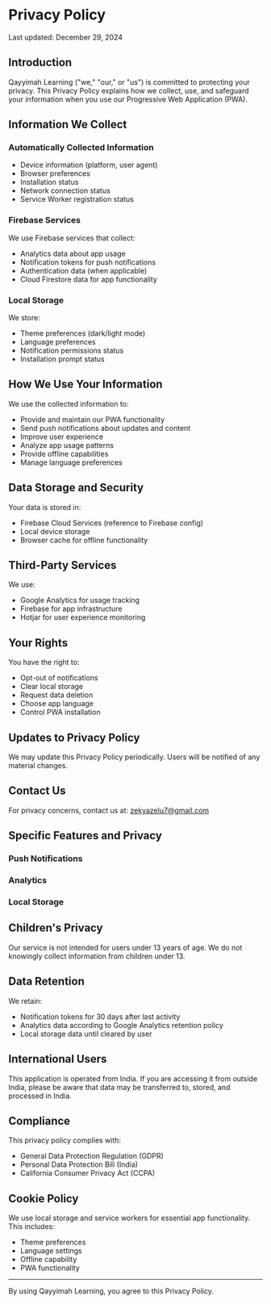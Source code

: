 # Privacy Policy

Last updated: December 29, 2024

## Introduction

Qayyimah Learning ("we," "our," or "us") is committed to protecting your privacy. This Privacy Policy explains how we collect, use, and safeguard your information when you use our Progressive Web Application (PWA).

## Information We Collect

### Automatically Collected Information
- Device information (platform, user agent)
- Browser preferences
- Installation status
- Network connection status
- Service Worker registration status

### Firebase Services
We use Firebase services that collect:
- Analytics data about app usage
- Notification tokens for push notifications
- Authentication data (when applicable)
- Cloud Firestore data for app functionality

### Local Storage
We store:
- Theme preferences (dark/light mode)
- Language preferences
- Notification permissions status
- Installation prompt status

## How We Use Your Information

We use the collected information to:
- Provide and maintain our PWA functionality
- Send push notifications about updates and content
- Improve user experience
- Analyze app usage patterns
- Provide offline capabilities
- Manage language preferences

## Data Storage and Security

Your data is stored in:
- Firebase Cloud Services (reference to Firebase config)
- Local device storage
- Browser cache for offline functionality

## Third-Party Services

We use:
- Google Analytics for usage tracking
- Firebase for app infrastructure
- Hotjar for user experience monitoring

## Your Rights

You have the right to:
- Opt-out of notifications
- Clear local storage
- Request data deletion
- Choose app language
- Control PWA installation

## Updates to Privacy Policy

We may update this Privacy Policy periodically. Users will be notified of any material changes.

## Contact Us

For privacy concerns, contact us at:
zekyazelu7@gmail.com

## Specific Features and Privacy

### Push Notifications
### Analytics
### Local Storage


## Children's Privacy

Our service is not intended for users under 13 years of age. We do not knowingly collect information from children under 13.

## Data Retention

We retain:
- Notification tokens for 30 days after last activity
- Analytics data according to Google Analytics retention policy
- Local storage data until cleared by user

## International Users

This application is operated from India. If you are accessing it from outside India, please be aware that data may be transferred to, stored, and processed in India.

## Compliance

This privacy policy complies with:
- General Data Protection Regulation (GDPR)
- Personal Data Protection Bill (India)
- California Consumer Privacy Act (CCPA)

## Cookie Policy

We use local storage and service workers for essential app functionality. This includes:
- Theme preferences
- Language settings
- Offline capability
- PWA functionality

---

By using Qayyimah Learning, you agree to this Privacy Policy.